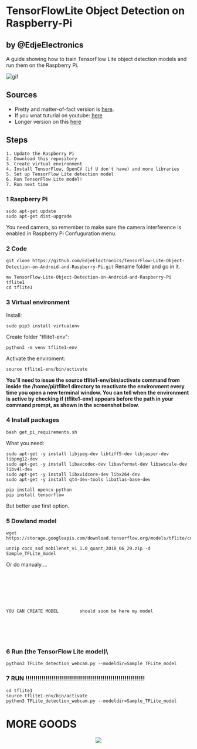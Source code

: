 # TensorFlowLite Object Detection on Raspberry-Pi
## by @EdjeElectronics

A guide showing how to train TensorFlow Lite object detection models and run them on the Raspberry Pi.

![gif](https://github.com/EdjeElectronics/TensorFlow-Lite-Object-Detection-on-Android-and-Raspberry-Pi/blob/master/doc/BSR_demo.gif?raw=true)

## Sources
* Pretty and matter-of-fact version is [here](https://github.com/EdjeElectronics/TensorFlow-Lite-Object-Detection-on-Android-and-Raspberry-Pi).
* If you wnat tuturial on youtube: [here](https://www.youtube.com/watch?v=aimSGOAUI8Y&t=496s)
* Longer version on this [here](https://github.com/EdjeElectronics/TensorFlow-Lite-Object-Detection-on-Android-and-Raspberry-Pi/blob/master/Raspberry_Pi_Guide.md)

## Steps
    1. Update the Raspberry Pi
    2. Download this repository 
    3. Create virtual environment
    4. Install TensorFlow, OpenCV (if U don't have) and more libraries
    5. Set up TensorFlow Lite detection model
    6. Run TensorFlow Lite model!
    7. Run next time
    
### 1 Raspberry Pi
```
sudo apt-get update
sudo apt-get dist-upgrade
```
You need camera, so remember to make sure the camera interference is enabled in Raspberry Pi Confuguration menu.

### 2 Code

` git clone https://github.com/EdjeElectronics/TensorFlow-Lite-Object-Detection-on-Android-and-Raspberry-Pi.git `
Rename folder and go in it.

```
mv TensorFlow-Lite-Object-Detection-on-Android-and-Raspberry-Pi tflite1
cd tflite1
```
### 3 Virtual environment
Install:
```
sudo pip3 install virtualenv
```
Create folder "tflite1-env":
```
python3 -m venv tflite1-env
```
Activate the enviroment:
```
source tflite1-env/bin/activate
```
**You'll need to issue the source tflite1-env/bin/activate command from inside the /home/pi/tflite1 directory to reactivate the environment every time you open a new terminal window. You can tell when the environment is active by checking if (tflite1-env) appears before the path in your command prompt, as shown in the screenshot below.**

### 4 Install packages
```
bash get_pi_requirements.sh
```
What you need:
```
sudo apt-get -y install libjpeg-dev libtiff5-dev libjasper-dev libpng12-dev
sudo apt-get -y install libavcodec-dev libavformat-dev libswscale-dev libv4l-dev
sudo apt-get -y install libxvidcore-dev libx264-dev
sudo apt-get -y install qt4-dev-tools libatlas-base-dev

pip install opencv-python
pip install tensorflow
```
But better use first option.

### 5 Dowland model
```
wget https://storage.googleapis.com/download.tensorflow.org/models/tflite/coco_ssd_mobilenet_v1_1.0_quant_2018_06_29.zip
```
```
unzip coco_ssd_mobilenet_v1_1.0_quant_2018_06_29.zip -d Sample_TFLite_model
```
Or do manualy....

```







YOU CAN CREATE MODEL        should soon be here my model 






````
### 6 Run (the TensorFlow Lite model)\
```
python3 TFLite_detection_webcam.py --modeldir=Sample_TFLite_model
```

### 7 RUN !!!!!!!!!!!!!!!!!!!!!!!!!!!!!!!!!!!!!!!!!!!!!!!!!!!!!!!!!!!
```
cd tflite1
source tflite1-env/bin/activate
python3 TFLite_detection_webcam.py --modeldir=Sample_TFLite_model
```



# MORE GOODS
<p align="center">
   <img src="https://github.com/EdjeElectronics/TensorFlow-Lite-Object-Detection-on-Android-and-Raspberry-Pi/blob/master/doc/TFLite-vs-EdgeTPU.gif?raw=true">
</p>
